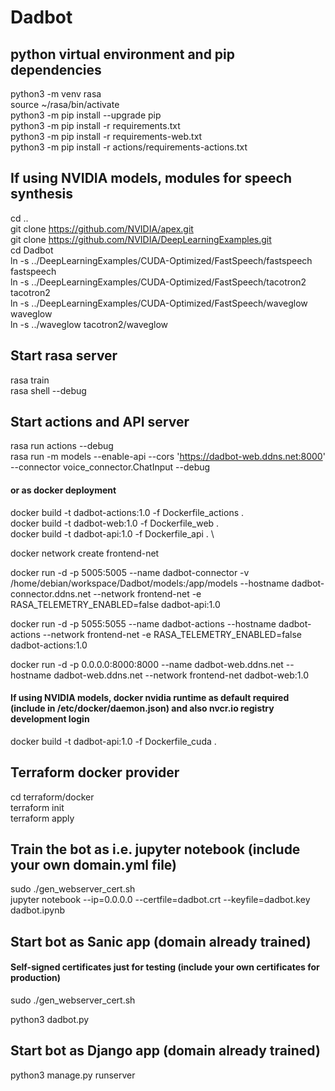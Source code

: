 # Dadbot

## python virtual environment and pip dependencies
python3 -m venv rasa\
source ~/rasa/bin/activate\
python3 -m pip install --upgrade pip\
python3 -m pip install -r requirements.txt\
python3 -m pip install -r requirements-web.txt\
python3 -m pip install -r actions/requirements-actions.txt

## If using NVIDIA models, modules for speech synthesis
cd ..\
git clone https://github.com/NVIDIA/apex.git \
git clone https://github.com/NVIDIA/DeepLearningExamples.git \
cd Dadbot\
ln -s ../DeepLearningExamples/CUDA-Optimized/FastSpeech/fastspeech fastspeech\
ln -s ../DeepLearningExamples/CUDA-Optimized/FastSpeech/tacotron2 tacotron2\
ln -s ../DeepLearningExamples/CUDA-Optimized/FastSpeech/waveglow waveglow\
ln -s ../waveglow tacotron2/waveglow

## Start rasa server
rasa train\
rasa shell --debug

## Start actions and API server
rasa run actions --debug\
rasa run -m models --enable-api --cors 'https://dadbot-web.ddns.net:8000' --connector voice_connector.ChatInput --debug

#### or as docker deployment

docker build -t dadbot-actions:1.0 -f Dockerfile_actions . \
docker build -t dadbot-web:1.0 -f Dockerfile_web . \
docker build -t dadbot-api:1.0 -f Dockerfile_api . \

docker network create frontend-net

docker run -d -p 5005:5005 --name dadbot-connector -v /home/debian/workspace/Dadbot/models:/app/models --hostname dadbot-connector.ddns.net --network frontend-net -e RASA_TELEMETRY_ENABLED=false dadbot-api:1.0

docker run -d -p 5055:5055 --name dadbot-actions --hostname dadbot-actions --network frontend-net -e RASA_TELEMETRY_ENABLED=false dadbot-actions:1.0

docker run -d -p 0.0.0.0:8000:8000 --name dadbot-web.ddns.net --hostname dadbot-web.ddns.net --network frontend-net dadbot-web:1.0

#### If using NVIDIA models, docker nvidia runtime as default required (include in /etc/docker/daemon.json) and also nvcr.io registry development login
docker build -t dadbot-api:1.0 -f Dockerfile_cuda .

## Terraform docker provider
cd terraform/docker\
terraform init\
terraform apply

## Train the bot as i.e. jupyter notebook (include your own domain.yml file) 
sudo ./gen_webserver_cert.sh\
jupyter notebook --ip=0.0.0.0 --certfile=dadbot.crt --keyfile=dadbot.key dadbot.ipynb

## Start bot as Sanic app (domain already trained)

#### Self-signed certificates just for testing (include your own certificates for production)
sudo ./gen_webserver_cert.sh

python3 dadbot.py

## Start bot as Django app (domain already trained)
python3 manage.py runserver
